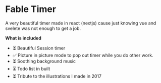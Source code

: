 # Fable Timer
A very beautiful timer made in react (nextjs) cause just knowing vue and svelete was not enough to get a job.

**What is included**
- ⏳ Beautiful Session timer
- ✅ Picture in picture mode to pop out timer while you do other work.
- ⏳ Soothing background music
- ⏳ Todo list in built
- ⏳ Tribute to the illustrations I made in 2017